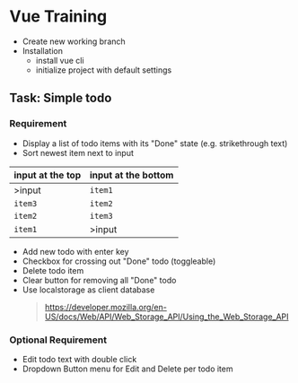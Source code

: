 # Vue Training
- Create new working branch
- Installation
  - install vue cli
  - initialize project with default settings

## Task: Simple todo
### Requirement
- Display a list of todo items with its "Done" state (e.g. strikethrough text)
- Sort newest item next to input

input at the top | input at the bottom
--- | --- 
\>input | `item1`
`item3` | `item2`
`item2` | `item3`
`item1` | \>input

- Add new todo with enter key
- Checkbox for crossing out "Done" todo (toggleable)
- Delete todo item
- Clear button for removing all "Done" todo
- Use localstorage as client database 
  > https://developer.mozilla.org/en-US/docs/Web/API/Web_Storage_API/Using_the_Web_Storage_API

### Optional Requirement
- Edit todo text with double click
- Dropdown Button menu for Edit and Delete per todo item

